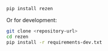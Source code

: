 ```bash
pip install rezen
```

Or for development:

```bash
git clone <repository-url>
cd rezen
pip install -r requirements-dev.txt
```
